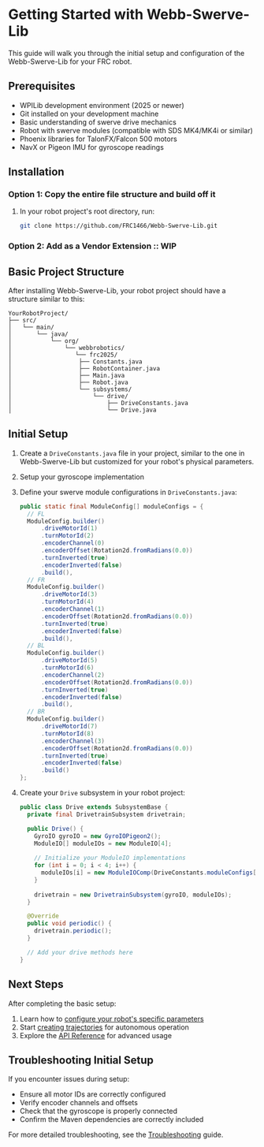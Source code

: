 # Getting Started with Webb-Swerve-Lib

This guide will walk you through the initial setup and configuration of the Webb-Swerve-Lib for your FRC robot.

## Prerequisites

- WPILib development environment (2025 or newer)
- Git installed on your development machine
- Basic understanding of swerve drive mechanics
- Robot with swerve modules (compatible with SDS MK4/MK4i or similar)
- Phoenix libraries for TalonFX/Falcon 500 motors
- NavX or Pigeon IMU for gyroscope readings

## Installation

### Option 1: Copy the entire file structure and build off it

1. In your robot project's root directory, run:
   ```bash
   git clone https://github.com/FRC1466/Webb-Swerve-Lib.git
   ```

### Option 2: Add as a Vendor Extension :: WIP

## Basic Project Structure

After installing Webb-Swerve-Lib, your robot project should have a structure similar to this:

```
YourRobotProject/
├── src/
│   └── main/
│       └── java/
│           └── org/
│               └── webbrobotics/
│                  └── frc2025/
│                   ├── Constants.java
│                   ├── RobotContainer.java
│                   ├── Main.java
│                   ├── Robot.java
│                   └── subsystems/
│                       └── drive/
│                           ├── DriveConstants.java
│                           └── Drive.java
```

## Initial Setup

1. Create a `DriveConstants.java` file in your project, similar to the one in Webb-Swerve-Lib but customized for your robot's physical parameters.

2. Setup your gyroscope implementation

3. Define your swerve module configurations in `DriveConstants.java`:
   ```java
   public static final ModuleConfig[] moduleConfigs = {
     // FL
     ModuleConfig.builder()
         .driveMotorId(1)
         .turnMotorId(2)
         .encoderChannel(0)
         .encoderOffset(Rotation2d.fromRadians(0.0))
         .turnInverted(true)
         .encoderInverted(false)
         .build(),
     // FR
     ModuleConfig.builder()
         .driveMotorId(3)
         .turnMotorId(4)
         .encoderChannel(1)
         .encoderOffset(Rotation2d.fromRadians(0.0))
         .turnInverted(true)
         .encoderInverted(false)
         .build(),
     // BL
     ModuleConfig.builder()
         .driveMotorId(5)
         .turnMotorId(6)
         .encoderChannel(2)
         .encoderOffset(Rotation2d.fromRadians(0.0))
         .turnInverted(true)
         .encoderInverted(false)
         .build(),
     // BR
     ModuleConfig.builder()
         .driveMotorId(7)
         .turnMotorId(8)
         .encoderChannel(3)
         .encoderOffset(Rotation2d.fromRadians(0.0))
         .turnInverted(true)
         .encoderInverted(false)
         .build()
   };
   ```

4. Create your `Drive` subsystem in your robot project:
   ```java
   public class Drive extends SubsystemBase {
     private final DrivetrainSubsystem drivetrain;
   
     public Drive() {
       GyroIO gyroIO = new GyroIOPigeon2();
       ModuleIO[] moduleIOs = new ModuleIO[4];
       
       // Initialize your ModuleIO implementations
       for (int i = 0; i < 4; i++) {
         moduleIOs[i] = new ModuleIOComp(DriveConstants.moduleConfigs[i]);
       }
       
       drivetrain = new DrivetrainSubsystem(gyroIO, moduleIOs);
     }
   
     @Override
     public void periodic() {
       drivetrain.periodic();
     }
   
     // Add your drive methods here
   }
   ```

## Next Steps

After completing the basic setup:

1. Learn how to [configure your robot's specific parameters](configuring-robot.md)
2. Start [creating trajectories](creating-trajectories.md) for autonomous operation
3. Explore the [API Reference](api-reference.md) for advanced usage

## Troubleshooting Initial Setup

If you encounter issues during setup:

- Ensure all motor IDs are correctly configured
- Verify encoder channels and offsets
- Check that the gyroscope is properly connected
- Confirm the Maven dependencies are correctly included

For more detailed troubleshooting, see the [Troubleshooting](troubleshooting.md) guide.
